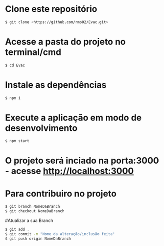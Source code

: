 # Clone este repositório
```bash
$ git clone <https://github.com/rmo02/Evac.git>
```

# Acesse a pasta do projeto no terminal/cmd
```bash
$ cd Evac
```

# Instale as dependências
```bash
$ npm i
```

# Execute a aplicação em modo de desenvolvimento
```bash
$ npm start
```
# O projeto será inciado na porta:3000 - acesse <http://localhost:3000>

# Para contribuiro no projeto
```bash
$ git branch NomeDaBranch
$ git checkout NomeDaBranch
```
#Atualizar a sua Branch
```bash
$ git add .
$ git commit -m "Nome da alteração/inclusão feita"
$ git push origin NomeDaBranch
```
